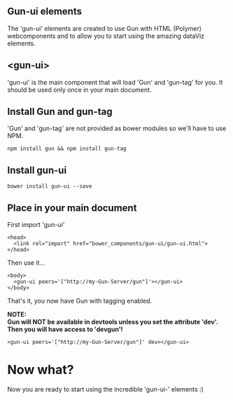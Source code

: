 ## Gun-ui elements
The 'gun-ui' elements are created to use Gun with HTML (Polymer) webcomponents and to allow you to start using the amazing dataViz elements.
## \<gun-ui\>
'gun-ui' is the main component that will load 'Gun' and 'gun-tag' for you. It should be used only once in your main document.

## Install Gun and gun-tag
'Gun' and 'gun-tag' are not provided as bower modules so we'll have to use NPM.

```
npm install gun && npm install gun-tag
```
## Install gun-ui
```
bower install gun-ui --save
```
## Place in your main document
First import 'gun-ui'
```
<head>
  <link rel="import" href="bower_components/gun-ui/gun-ui.html">
</head>
```
Then use it...
```
<body>
  <gun-ui peers='["http://my-Gun-Server/gun"]'></gun-ui>
</body>
```
That's it, you now have Gun with tagging enabled.

<b>NOTE:<br>
Gun will NOT be available in devtools unless you set the attribute 'dev'. Then you will have access to 'devgun'!</b>
```
<gun-ui peers='["http://my-Gun-Server/gun"]' dev></gun-ui>
```
# Now what?
Now you are ready to start using the incredible 'gun-ui-' elements :)
